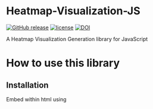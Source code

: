 # Heatmap-Visualization-JS
[![GitHub release](https://img.shields.io/github/release/SunitRaut/Heatmap-Visualization-JS.svg)](https://github.com/SunitRaut/Heatmap-Visualization-JS)
[![license](https://img.shields.io/github/license/SunitRaut/Heatmap-Visualization-JS.svg)](https://github.com/SunitRaut/Heatmap-Visualization-JS/blob/main/LICENSE)
[![DOI](https://zenodo.org/badge/DOI/10.5281/zenodo.4451598.svg)](https://doi.org/10.5281/zenodo.4451598)


A Heatmap Visualization Generation library for JavaScript

# How to use this library

## Installation

Embed within html using <script> tag
```  
<script src= "https://SunitRaut.github.io/Heatmap-Visualization-JS/heatmap.js" > </script>
```
For faster download, you may embed the minified version instead
```  
<script src= "https://SunitRaut.github.io/Heatmap-Visualization-JS/heatmap-minified.js" > </script>
```  
  
### Create HeatMap Object
```
var p = new HeatMap();
```
### Define Region for HeatMap
```
var loc = [[19.0454,72.8891],[19.045,72.8893],[19.0459,72.8894],[19.0452,72.8897],[19.0458,72.8898],[19.0458,72.8903],[19.0452,72.8903]];

var region = p.defineRegion(loc);
```

### Create HeatMap by adding data to region
```
var data = [12,43,64,53,34,23,38];

var heatmap = p.createHeatMap(data);
```

Check Demo here: https://SunitRaut.github.io/Heatmap-Visualization-JS/example


## If you Like my Work, Buy me a Coffee!

If this library makes your life easier and has helped bring your project to reality, I would appreciate a small token of gratitude. Click on the below icon to contribute.

<a href="https://www.buymeacoffee.com/sunitraut" target="_blank"><img src="https://cdn.buymeacoffee.com/buttons/default-orange.png" alt="Buy Me A Coffee" height="41" width="174"></a>

